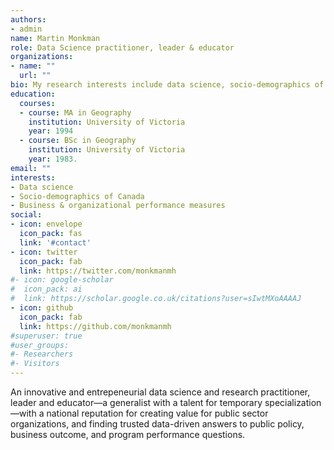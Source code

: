 ```yaml
---
authors:
- admin
name: Martin Monkman
role: Data Science practitioner, leader & educator
organizations:
- name: ""
  url: ""
bio: My research interests include data science, socio-demographics of Canada, and business analytics.
education:
  courses:
  - course: MA in Geography
    institution: University of Victoria
    year: 1994
  - course: BSc in Geography
    institution: University of Victoria
    year: 1983.
email: ""
interests:
- Data science
- Socio-demographics of Canada
- Business & organizational performance measures
social:
- icon: envelope
  icon_pack: fas
  link: '#contact'
- icon: twitter
  icon_pack: fab
  link: https://twitter.com/monkmanmh
#- icon: google-scholar
#  icon_pack: ai
#  link: https://scholar.google.co.uk/citations?user=sIwtMXoAAAAJ
- icon: github
  icon_pack: fab
  link: https://github.com/monkmanmh
#superuser: true
#user_groups:
#- Researchers
#- Visitors
---
```


An innovative and entrepeneurial data science and research practitioner, leader and educator—a generalist with a talent for temporary specialization—with a national reputation for creating value for public sector organizations, and finding trusted data-driven answers to public policy, business outcome, and program performance questions.



